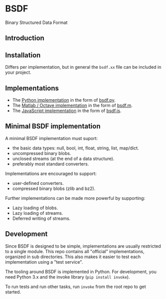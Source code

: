 # BSDF

Binary Structured Data Format

## Introduction


## Installation

Differs per implementation, but in general the `bsdf.xx` file can be included
in your project.


## Implementations

* The [Python implementation](py) in the form of [bsdf.py](py/bsdf.py).
* The [Matlab / Octave implementation](matlab) in the form of [bsdf.m](matlab/bsdf.m).
* The [JavaScript implementation](js) in the form of [bsdf.js](js/bsdf.js).


## Minimal BSDF implementation

A minimal BSDF implementation must suport:

* the basic data types: null, bool, int, float, string, list, map/dict.
* uncompressed binary blobs.
* unclosed streams (at the end of a data structure).
* preferably most standard converters.

Implementations are encouraged to support:

* user-defined converters.
* compressed binary blobs (zlib and bz2).

Further implementations can be made more powerful by supporting:

* Lazy loading of blobs.
* Lazy loading of streams.
* Deferred writing of streams.


## Development

Since BSDF is designed to be simple, implementations are usually restricted
to a single module. This repo contains all "official" implementations,
organized in sub directories. This also makes it easier to test each
implementation using a "test service".

The tooling around BSDF is implemented in Python. For development, you
need Python 3.x and the invoke library (`pip install invoke`).

To run tests and run other tasks, run `invoke` from the root repo to
get started.

